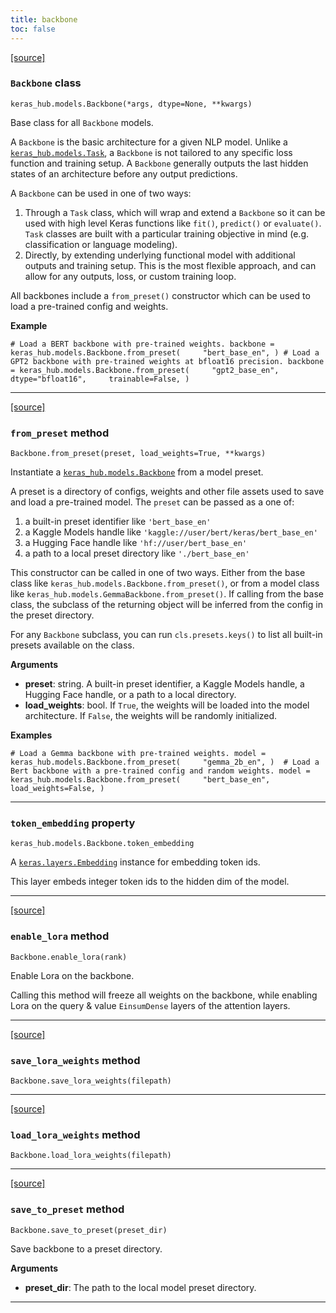 ```yaml
---
title: backbone
toc: false
---
```


[\[source\]](https://github.com/keras-team/keras-hub/tree/v0.17.0/keras_hub/src/models/backbone.py#L11)

### `Backbone` class

`keras_hub.models.Backbone(*args, dtype=None, **kwargs)`

Base class for all `Backbone` models.

A `Backbone` is the basic architecture for a given NLP model. Unlike a [`keras_hub.models.Task`](/api/keras_hub/base_classes/task#task-class), a `Backbone` is not tailored to any specific loss function and training setup. A `Backbone` generally outputs the last hidden states of an architecture before any output predictions.

A `Backbone` can be used in one of two ways:

1.  Through a `Task` class, which will wrap and extend a `Backbone` so it can be used with high level Keras functions like `fit()`, `predict()` or `evaluate()`. `Task` classes are built with a particular training objective in mind (e.g. classification or language modeling).
2.  Directly, by extending underlying functional model with additional outputs and training setup. This is the most flexible approach, and can allow for any outputs, loss, or custom training loop.

All backbones include a `from_preset()` constructor which can be used to load a pre-trained config and weights.

**Example**

`# Load a BERT backbone with pre-trained weights. backbone = keras_hub.models.Backbone.from_preset(     "bert_base_en", ) # Load a GPT2 backbone with pre-trained weights at bfloat16 precision. backbone = keras_hub.models.Backbone.from_preset(     "gpt2_base_en",     dtype="bfloat16",     trainable=False, )`

---

[\[source\]](https://github.com/keras-team/keras-hub/tree/v0.17.0/keras_hub/src/models/backbone.py#L127)

### `from_preset` method

`Backbone.from_preset(preset, load_weights=True, **kwargs)`

Instantiate a [`keras_hub.models.Backbone`](/api/keras_hub/base_classes/backbone#backbone-class) from a model preset.

A preset is a directory of configs, weights and other file assets used to save and load a pre-trained model. The `preset` can be passed as a one of:

1.  a built-in preset identifier like `'bert_base_en'`
2.  a Kaggle Models handle like `'kaggle://user/bert/keras/bert_base_en'`
3.  a Hugging Face handle like `'hf://user/bert_base_en'`
4.  a path to a local preset directory like `'./bert_base_en'`

This constructor can be called in one of two ways. Either from the base class like `keras_hub.models.Backbone.from_preset()`, or from a model class like `keras_hub.models.GemmaBackbone.from_preset()`. If calling from the base class, the subclass of the returning object will be inferred from the config in the preset directory.

For any `Backbone` subclass, you can run `cls.presets.keys()` to list all built-in presets available on the class.

**Arguments**

- **preset**: string. A built-in preset identifier, a Kaggle Models handle, a Hugging Face handle, or a path to a local directory.
- **load_weights**: bool. If `True`, the weights will be loaded into the model architecture. If `False`, the weights will be randomly initialized.

**Examples**

`# Load a Gemma backbone with pre-trained weights. model = keras_hub.models.Backbone.from_preset(     "gemma_2b_en", )  # Load a Bert backbone with a pre-trained config and random weights. model = keras_hub.models.Backbone.from_preset(     "bert_base_en",     load_weights=False, )`

---

### `token_embedding` property

`keras_hub.models.Backbone.token_embedding`

A [`keras.layers.Embedding`](/api/layers/core_layers/embedding#embedding-class) instance for embedding token ids.

This layer embeds integer token ids to the hidden dim of the model.

---

[\[source\]](https://github.com/keras-team/keras-hub/tree/v0.17.0/keras_hub/src/models/backbone.py#L194)

### `enable_lora` method

`Backbone.enable_lora(rank)`

Enable Lora on the backbone.

Calling this method will freeze all weights on the backbone, while enabling Lora on the query & value `EinsumDense` layers of the attention layers.

---

[\[source\]](https://github.com/keras-team/keras-hub/tree/v0.17.0/keras_hub/src/models/backbone.py#L217)

### `save_lora_weights` method

`Backbone.save_lora_weights(filepath)`

---

[\[source\]](https://github.com/keras-team/keras-hub/tree/v0.17.0/keras_hub/src/models/backbone.py#L246)

### `load_lora_weights` method

`Backbone.load_lora_weights(filepath)`

---

[\[source\]](https://github.com/keras-team/keras-hub/tree/v0.17.0/keras_hub/src/models/backbone.py#L185)

### `save_to_preset` method

`Backbone.save_to_preset(preset_dir)`

Save backbone to a preset directory.

**Arguments**

- **preset_dir**: The path to the local model preset directory.

---
